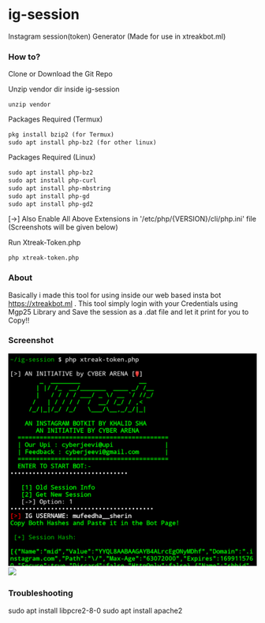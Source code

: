 # ig-session
Instagram session(token) Generator (Made for use in xtreakbot.ml)

### How to?
Clone or Download the Git Repo

Unzip vendor dir inside ig-session
```
unzip vendor
```
Packages Required (Termux)
```
pkg install bzip2 (for Termux)
sudo apt install php-bz2 (for other linux)
```
Packages Required (Linux)
```
sudo apt install php-bz2
sudo apt install php-curl
sudo apt install php-mbstring
sudo apt install php-gd
sudo apt install php-gd2
```
[->] Also Enable All Above Extensions in '/etc/php/{VERSION}/cli/php.ini' file
(Screenshots will be given below)

Run Xtreak-Token.php
```
php xtreak-token.php
```


### About

Basically i made this tool for using inside our web based insta bot https://xtreakbot.ml . 
This tool simply login with your Credentials using Mgp25 Library and Save the session as a .dat file and let it print for you to Copy!!


### Screenshot
<img src="img.png">
<img src="img1.png">




### Troubleshooting 
sudo apt install  libpcre2-8-0
sudo apt install  apache2

